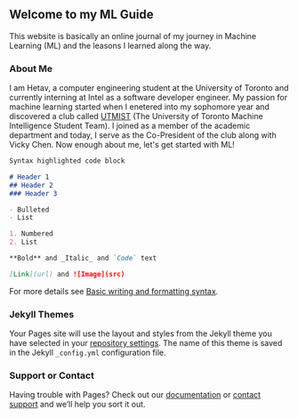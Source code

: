 ## Welcome to my ML Guide

This website is basically an online journal of my journey in Machine Learning (ML) and the leasons I learned along the way.

### About Me

I am Hetav, a computer engineering student at the University of Toronto and currently interning at Intel as a software developer engineer. My passion for machine learning started when I enetered into my sophomore year and discovered a club called [UTMIST](https://utmist.gitlab.io/) (The University of Toronto Machine Intelligence Student Team). I joined as a member of the academic department and today, I serve as the Co-President of the club along with Vicky Chen. Now enough about me, let's get started with ML!

```markdown
Syntax highlighted code block

# Header 1
## Header 2
### Header 3

- Bulleted
- List

1. Numbered
2. List

**Bold** and _Italic_ and `Code` text

[Link](url) and ![Image](src)
```

For more details see [Basic writing and formatting syntax](https://docs.github.com/en/github/writing-on-github/getting-started-with-writing-and-formatting-on-github/basic-writing-and-formatting-syntax).

### Jekyll Themes

Your Pages site will use the layout and styles from the Jekyll theme you have selected in your [repository settings](https://github.com/pandyah5/ML_Info/settings/pages). The name of this theme is saved in the Jekyll `_config.yml` configuration file.

### Support or Contact

Having trouble with Pages? Check out our [documentation](https://docs.github.com/categories/github-pages-basics/) or [contact support](https://support.github.com/contact) and we’ll help you sort it out.
